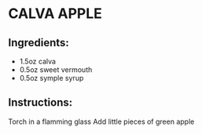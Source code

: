 # CALVA APPLE

## Ingredients:
- 1.5oz calva
- 0.5oz sweet vermouth
- 0.5oz symple syrup

## Instructions:
Torch in a flamming glass
Add little pieces of green apple